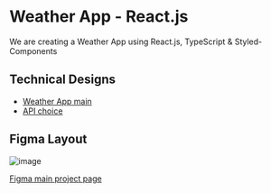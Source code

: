 # Weather App - React.js

We are creating a Weather App using React.js, TypeScript & Styled-Components

## Technical Designs
- [Weather App main](https://glowing-motion-e4f.notion.site/Weather-App-React-js-341203b6387d49d580c823810131f735)
- [API choice](https://glowing-motion-e4f.notion.site/Willian-s-API-choice-be0d479eb2f84bc0983be93369dab55b)

## Figma Layout
![image](https://user-images.githubusercontent.com/52185265/177914883-6207cd3f-164b-467b-a83d-a450af999d0c.png)

[Figma main project page](https://www.figma.com/file/ewnb8CpbwqeJjncYGzEsi6/Weather-App---Drawboard?node-id=0%3A1)
